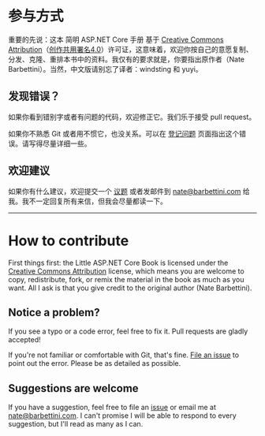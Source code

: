 # 参与方式

重要的先说：这本 简明 ASP.NET Core 手册 基于 [Creative Commons Attribution](https://creativecommons.org/licenses/by/4.0/)（[创作共用署名4.0](https://creativecommons.org/licenses/by/4.0/deed.zh)）许可证，这意味着，欢迎你按自己的意愿复制、分发、克隆、重排本书中的资料。我仅有的要求就是，你要指出原作者（Nate Barbettini）。当然，中文版请别忘了译者：windsting 和 yuyi。

## 发现错误？

如果你看到错别字或者有问题的代码，欢迎修正它。我们乐于接受 pull request。

如果你不熟悉 Git 或者用不惯它，也没关系。可以在 [登记问题](https://github.com/windsting/little-aspnetcore-book/issues) 页面指出这个错误。请写得尽量详细一些。

## 欢迎建议

如果你有什么建议，欢迎提交一个 [议题](https://github.com/windsting/little-aspnetcore-book/issues) 或者发邮件到 nate@barbettini.com 给我。我不一定回复所有来信，但我会尽量都读一下。

---

# How to contribute

First things first: the Little ASP.NET Core Book is licensed under the [Creative Commons Attribution](https://creativecommons.org/licenses/by/4.0/) license, which means you are welcome to copy, redistribute, fork, or remix the material in the book as much as you want. All I ask is that you give credit to the original author (Nate Barbettini).

## Notice a problem?

If you see a typo or a code error, feel free to fix it. Pull requests are gladly accepted!

If you're not familiar or comfortable with Git, that's fine. [File an issue](https://github.com/nbarbettini/little-aspnetcore-book/issues) to point out the error. Please be as detailed as possible.

## Suggestions are welcome

If you have a suggestion, feel free to file an [issue](https://github.com/nbarbettini/little-aspnetcore-book/issues) or email me at nate@barbettini.com. I can't promise I will be able to respond to every suggestion, but I'll read as many as I can.
